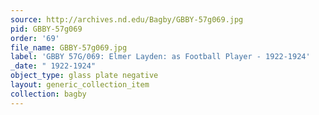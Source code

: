 ```yaml
---
source: http://archives.nd.edu/Bagby/GBBY-57g069.jpg
pid: GBBY-57g069
order: '69'
file_name: GBBY-57g069.jpg
label: 'GBBY 57G/069: Elmer Layden: as Football Player - 1922-1924'
_date: " 1922-1924"
object_type: glass plate negative
layout: generic_collection_item
collection: bagby
---
```


